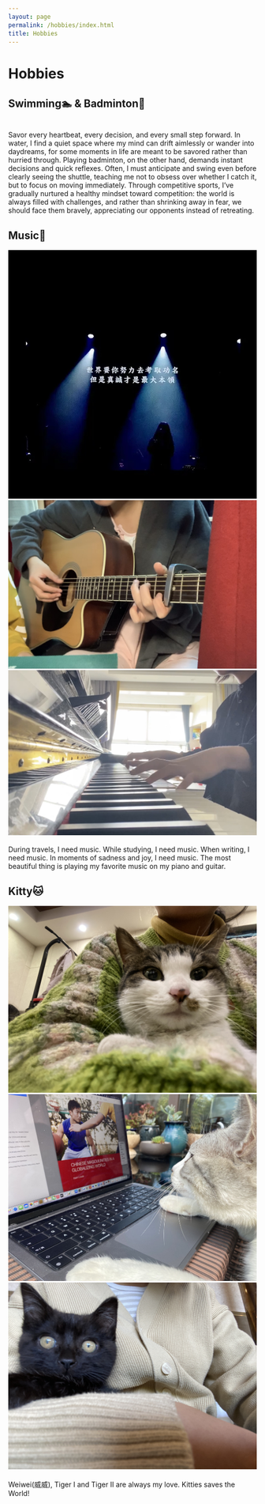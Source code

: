 ```yaml
---
layout: page
permalink: /hobbies/index.html
title: Hobbies
---
```


# Hobbies



## Swimming🏊 & Badminton🏸

<br> Savor every heartbeat, every decision, and every small step forward. In water, I find a quiet space where my mind can drift aimlessly or wander into daydreams, for some moments in life are meant to be savored rather than hurried through. Playing badminton, on the other hand, demands instant decisions and quick reflexes. Often, I must anticipate and swing even before clearly seeing the shuttle, teaching me not to obsess over whether I catch it, but to focus on moving immediately. Through competitive sports, I’ve gradually nurtured a healthy mindset toward competition: the world is always filled with challenges, and rather than shrinking away in fear, we should face them bravely, appreciating our opponents instead of retreating.

## Music🎵

<div class="third">
<img src="/images/mla.JPG">
<img src="/images/guitar.jpg">
<img src="/images/piano.jpg">
</div>
<br> During travels, I need music. While studying, I need music. When writing, I need music. In moments of sadness and joy, I need music.  
The most beautiful thing is playing my favorite music on my piano and guitar.


## Kitty🐱

<div class="third">
<img src="/images/weiwei.JPG">
<img src="/images/tiger1.JPG">
<img src="/images/tiger2.JPG">
</div>
<br>Weiwei(威威), Tiger I and Tiger II are always my love. Kitties saves the World!



